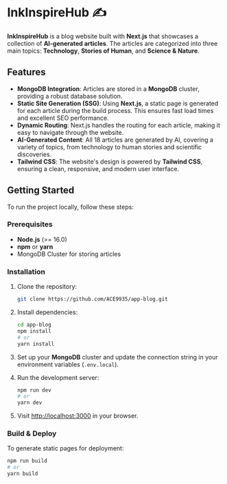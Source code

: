 # InkInspireHub ✍️

**InkInspireHub** is a blog website built with **Next.js** that showcases a collection of **AI-generated articles**. The articles are categorized into three main topics: **Technology**, **Stories of Human**, and **Science & Nature**. 

## Features

- **MongoDB Integration**: Articles are stored in a **MongoDB** cluster, providing a robust database solution.
- **Static Site Generation (SSG)**: Using **Next.js**, a static page is generated for each article during the build process. This ensures fast load times and excellent SEO performance.
- **Dynamic Routing**: Next.js handles the routing for each article, making it easy to navigate through the website.
- **AI-Generated Content**: All 18 articles are generated by AI, covering a variety of topics, from technology to human stories and scientific discoveries.
- **Tailwind CSS**: The website's design is powered by **Tailwind CSS**, ensuring a clean, responsive, and modern user interface.

## Getting Started

To run the project locally, follow these steps:

### Prerequisites

- **Node.js** (>= 16.0)
- **npm** or **yarn**
- MongoDB Cluster for storing articles

### Installation

1. Clone the repository:
    ```bash
    git clone https://github.com/ACE9935/app-blog.git
    ```

2. Install dependencies:
    ```bash
    cd app-blog
    npm install
    # or
    yarn install
    ```

3. Set up your **MongoDB** cluster and update the connection string in your environment variables (`.env.local`).

4. Run the development server:
    ```bash
    npm run dev
    # or
    yarn dev
    ```

5. Visit [http://localhost:3000](http://localhost:3000) in your browser.

### Build & Deploy

To generate static pages for deployment:

```bash
npm run build
# or
yarn build


